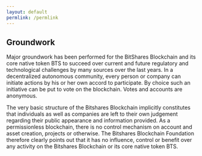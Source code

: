 ```yaml
---
layout: default
permlink: /permlink
---
```


## Groundwork

Major groundwork has been performed for the BitShares Blockchain
and its core native token BTS to succeed over current and future
regulatory and technological challenges by many sources over the
last years. In a decentralized autonomous community, every person
or company can initiate actions by his or her own accord to
participate. By choice such an initiative can be put to vote on
the blockchain. Votes and accounts are anonymous.

The very basic structure of the Bitshares Blockchain implicitly
constitutes that individuals as well as companies are left to their own
judgement regarding their public appearance and information provided.
As a permissionless blockchain, there is no control mechanism on account
and asset creation, projects or otherwise. The Bitshares Blockchain Foundation
therefore clearly points out that it has no influence, control or benefit
over any activity on the Bitshares Blockchain or its core native
token BTS.
